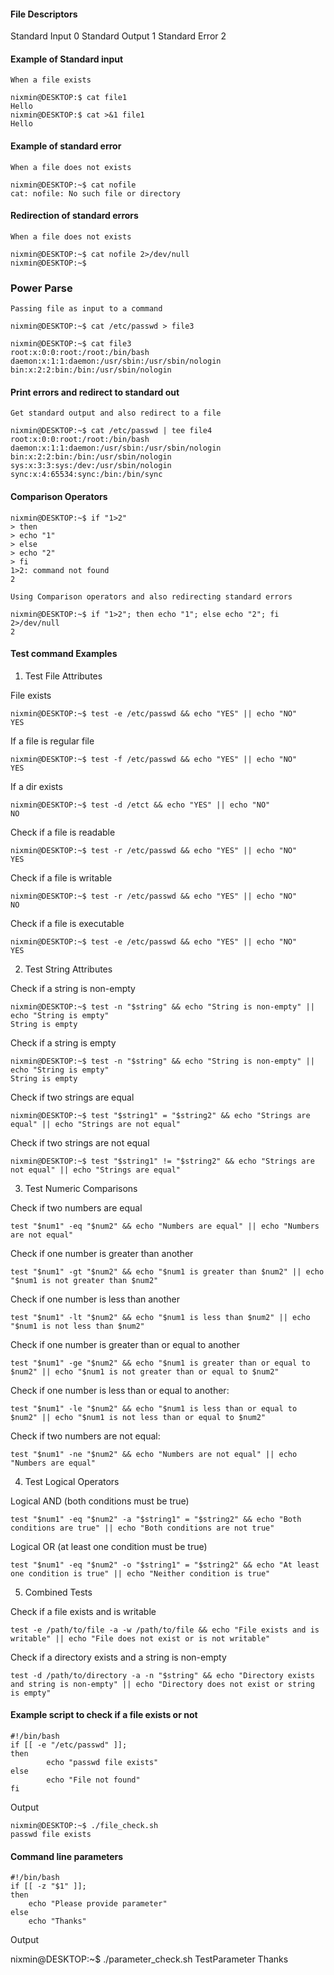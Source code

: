 #### File Descriptors

Standard Input          0
Standard Output         1
Standard Error          2

#### Example of Standard input 
```
When a file exists

nixmin@DESKTOP:$ cat file1
Hello
nixmin@DESKTOP:$ cat >&1 file1
Hello
```

#### Example of standard error
```
When a file does not exists

nixmin@DESKTOP:~$ cat nofile
cat: nofile: No such file or directory
```

#### Redirection of standard errors
```
When a file does not exists

nixmin@DESKTOP:~$ cat nofile 2>/dev/null
nixmin@DESKTOP:~$
```

### Power Parse
```
Passing file as input to a command

nixmin@DESKTOP:~$ cat /etc/passwd > file3

nixmin@DESKTOP:~$ cat file3
root:x:0:0:root:/root:/bin/bash
daemon:x:1:1:daemon:/usr/sbin:/usr/sbin/nologin
bin:x:2:2:bin:/bin:/usr/sbin/nologin
```

#### Print errors and redirect to standard out
```
Get standard output and also redirect to a file

nixmin@DESKTOP:~$ cat /etc/passwd | tee file4
root:x:0:0:root:/root:/bin/bash
daemon:x:1:1:daemon:/usr/sbin:/usr/sbin/nologin
bin:x:2:2:bin:/bin:/usr/sbin/nologin
sys:x:3:3:sys:/dev:/usr/sbin/nologin
sync:x:4:65534:sync:/bin:/bin/sync
```

#### Comparison Operators
```
nixmin@DESKTOP:~$ if "1>2"
> then
> echo "1"
> else
> echo "2"
> fi
1>2: command not found
2

Using Comparison operators and also redirecting standard errors 

nixmin@DESKTOP:~$ if "1>2"; then echo "1"; else echo "2"; fi 2>/dev/null
2
```

#### Test command Examples

1) Test File Attributes

File exists
```
nixmin@DESKTOP:~$ test -e /etc/passwd && echo "YES" || echo "NO"
YES
```

If a file is regular file

```
nixmin@DESKTOP:~$ test -f /etc/passwd && echo "YES" || echo "NO"
YES
```

If a dir exists
```
nixmin@DESKTOP:~$ test -d /etct && echo "YES" || echo "NO"
NO
```

Check if a file is readable
```
nixmin@DESKTOP:~$ test -r /etc/passwd && echo "YES" || echo "NO"
YES
```

Check if a file is writable
```
nixmin@DESKTOP:~$ test -r /etc/passwd && echo "YES" || echo "NO"
NO
```

Check if a file is executable
```
nixmin@DESKTOP:~$ test -e /etc/passwd && echo "YES" || echo "NO"
YES
```

2) Test String Attributes

Check if a string is non-empty
```
nixmin@DESKTOP:~$ test -n "$string" && echo "String is non-empty" || echo "String is empty"
String is empty
```

Check if a string is empty
```
nixmin@DESKTOP:~$ test -n "$string" && echo "String is non-empty" || echo "String is empty"
String is empty
```

Check if two strings are equal
```
nixmin@DESKTOP:~$ test "$string1" = "$string2" && echo "Strings are equal" || echo "Strings are not equal"
```

Check if two strings are not equal
```
nixmin@DESKTOP:~$ test "$string1" != "$string2" && echo "Strings are not equal" || echo "Strings are equal"
```

3) Test Numeric Comparisons

Check if two numbers are equal
```
test "$num1" -eq "$num2" && echo "Numbers are equal" || echo "Numbers are not equal"
```

Check if one number is greater than another
```
test "$num1" -gt "$num2" && echo "$num1 is greater than $num2" || echo "$num1 is not greater than $num2"
```

Check if one number is less than another
```
test "$num1" -lt "$num2" && echo "$num1 is less than $num2" || echo "$num1 is not less than $num2"
```

Check if one number is greater than or equal to another
```
test "$num1" -ge "$num2" && echo "$num1 is greater than or equal to $num2" || echo "$num1 is not greater than or equal to $num2"
```

Check if one number is less than or equal to another:
```
test "$num1" -le "$num2" && echo "$num1 is less than or equal to $num2" || echo "$num1 is not less than or equal to $num2"
```

Check if two numbers are not equal:
```
test "$num1" -ne "$num2" && echo "Numbers are not equal" || echo "Numbers are equal"
```

4) Test Logical Operators

Logical AND (both conditions must be true)
```
test "$num1" -eq "$num2" -a "$string1" = "$string2" && echo "Both conditions are true" || echo "Both conditions are not true"
```

Logical OR (at least one condition must be true)
```
test "$num1" -eq "$num2" -o "$string1" = "$string2" && echo "At least one condition is true" || echo "Neither condition is true"
```

5) Combined Tests

Check if a file exists and is writable

```
test -e /path/to/file -a -w /path/to/file && echo "File exists and is writable" || echo "File does not exist or is not writable"
```

Check if a directory exists and a string is non-empty
```
test -d /path/to/directory -a -n "$string" && echo "Directory exists and string is non-empty" || echo "Directory does not exist or string is empty"
```

#### Example script to check if a file exists or not
```
#!/bin/bash
if [[ -e "/etc/passwd" ]];
then
        echo "passwd file exists"
else
        echo "File not found"
fi
```
Output

```
nixmin@DESKTOP:~$ ./file_check.sh
passwd file exists
```

#### Command line parameters 
```
#!/bin/bash
if [[ -z "$1" ]]; 
then
    echo "Please provide parameter"
else
    echo "Thanks"
```

Output

nixmin@DESKTOP:~$ ./parameter_check.sh TestParameter
Thanks
